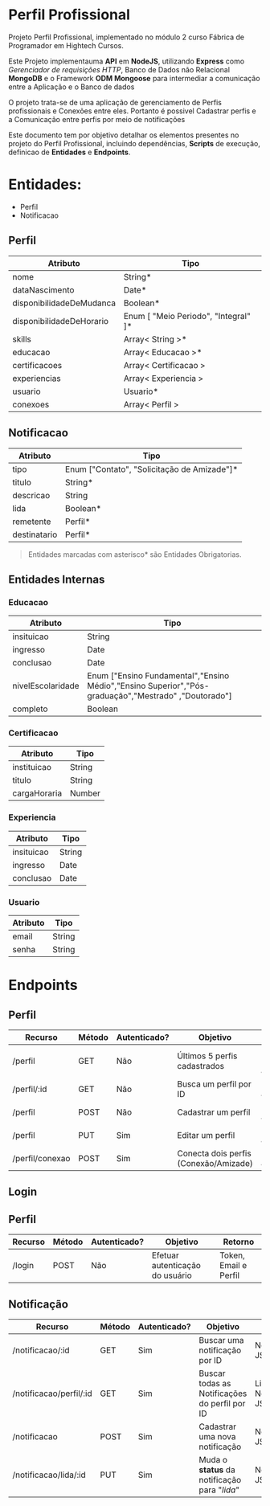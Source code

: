 # Perfil Profissional

Projeto Perfil Profissional, implementado no módulo 2 curso Fábrica de Programador em Hightech Cursos.

Este Projeto implementauma **API** em **NodeJS**, utilizando **Express** como *Gerenciador de requisições HTTP*, Banco de Dados não Relacional **MongoDB** e o  Framework **ODM Mongoose** para intermediar a comunicação entre a Aplicação e o Banco de dados

O projeto trata-se de uma aplicação de gerenciamento de Perfis profissionais e Conexões entre eles. Portanto é possivel Cadastrar perfis e a Comunicação entre perfis por meio de notificações

Este documento tem por objetivo detalhar os elementos presentes no projeto do Perfil Profissional, incluindo dependências, **Scripts** de execução, definicao de **Entidades** e **Endpoints**.


# Entidades:

- Perfil
- Notificacao

## Perfil

Atributo | Tipo
-------- | -------
nome | String*
dataNascimento | Date*
disponibilidadeDeMudanca | Boolean*
disponibilidadeDeHorario | Enum [ "Meio Periodo", "Integral" ]*
skills | Array< String >*
educacao | Array< Educacao >*
certificacoes | Array< Certificacao >
experiencias | Array< Experiencia >
usuario | Usuario*
conexoes | Array< Perfil >

## Notificacao

Atributo | Tipo
-------- | ------
tipo | Enum ["Contato", "Solicitação de Amizade"]*
titulo | String*
descricao | String
lida | Boolean*
remetente | Perfil*
destinatario | Perfil*

> Entidades marcadas com asterisco* são Entidades Obrigatorias.

## Entidades Internas

### Educacao

Atributo | Tipo
-------- | -------  
insituicao | String 
ingresso | Date 
conclusao | Date 
nivelEscolaridade | Enum ["Ensino Fundamental","Ensino Médio","Ensino Superior","Pós-graduação","Mestrado" ,"Doutorado"]
completo | Boolean
     

### Certificacao

Atributo | Tipo
-------- | ------
instituicao | String
titulo | String
cargaHoraria | Number

### Experiencia

Atributo | Tipo
-------- | -------  
insituicao | String 
ingresso | Date 
conclusao | Date 

### Usuario

Atributo | Tipo
-------- | -------  
email | String 
senha | String

# Endpoints

## Perfil

Recurso | Método | Autenticado? | Objetivo | Retorno 
------- | ------ | ------------ | --------- | --------
/perfil | GET | Não | Últimos 5 perfis cadastrados | Lista de Perfis JSON
/perfil/:id | GET | Não | Busca um perfil por ID | Perfil JSON 
/perfil | POST | Não | Cadastrar um perfil | Perfil JSON
/perfil | PUT | Sim | Editar um perfil | Perfil JSON
/perfil/conexao | POST | Sim | Conecta dois perfis (Conexão/Amizade) | Mensagem JSON

## Login

## Perfil

Recurso | Método | Autenticado? | Objetivo | Retorno 
------- | ------ | ------------ | --------- | --------
/login | POST | Não | Efetuar autenticação do usuário | Token, Email e Perfil

## Notificação

Recurso | Método | Autenticado? | Objetivo | Retorno 
------- | ------ | ------------ | --------- | --------
/notificacao/:id | GET | Sim | Buscar uma notificação por ID | Notificação JSON
/notificacao/perfil/:id | GET | Sim | Buscar todas as Notificações do perfil por ID | Lista de Notificações JSON
/notificacao | POST | Sim | Cadastrar uma nova notificação | Notificação JSON
/notificacao/lida/:id | PUT | Sim | Muda o **status** da notificação para "*lida*" | Notificação JSON





